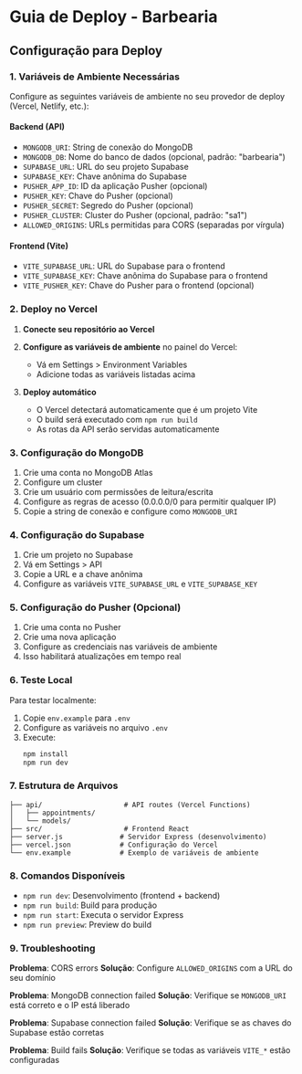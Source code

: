 # Guia de Deploy - Barbearia

## Configuração para Deploy

### 1. Variáveis de Ambiente Necessárias

Configure as seguintes variáveis de ambiente no seu provedor de deploy (Vercel, Netlify, etc.):

#### Backend (API)
- `MONGODB_URI`: String de conexão do MongoDB
- `MONGODB_DB`: Nome do banco de dados (opcional, padrão: "barbearia")
- `SUPABASE_URL`: URL do seu projeto Supabase
- `SUPABASE_KEY`: Chave anônima do Supabase
- `PUSHER_APP_ID`: ID da aplicação Pusher (opcional)
- `PUSHER_KEY`: Chave do Pusher (opcional)
- `PUSHER_SECRET`: Segredo do Pusher (opcional)
- `PUSHER_CLUSTER`: Cluster do Pusher (opcional, padrão: "sa1")
- `ALLOWED_ORIGINS`: URLs permitidas para CORS (separadas por vírgula)

#### Frontend (Vite)
- `VITE_SUPABASE_URL`: URL do Supabase para o frontend
- `VITE_SUPABASE_KEY`: Chave anônima do Supabase para o frontend
- `VITE_PUSHER_KEY`: Chave do Pusher para o frontend (opcional)

### 2. Deploy no Vercel

1. **Conecte seu repositório ao Vercel**
2. **Configure as variáveis de ambiente** no painel do Vercel:
   - Vá em Settings > Environment Variables
   - Adicione todas as variáveis listadas acima

3. **Deploy automático**
   - O Vercel detectará automaticamente que é um projeto Vite
   - O build será executado com `npm run build`
   - As rotas da API serão servidas automaticamente

### 3. Configuração do MongoDB

1. Crie uma conta no MongoDB Atlas
2. Configure um cluster
3. Crie um usuário com permissões de leitura/escrita
4. Configure as regras de acesso (0.0.0.0/0 para permitir qualquer IP)
5. Copie a string de conexão e configure como `MONGODB_URI`

### 4. Configuração do Supabase

1. Crie um projeto no Supabase
2. Vá em Settings > API
3. Copie a URL e a chave anônima
4. Configure as variáveis `VITE_SUPABASE_URL` e `VITE_SUPABASE_KEY`

### 5. Configuração do Pusher (Opcional)

1. Crie uma conta no Pusher
2. Crie uma nova aplicação
3. Configure as credenciais nas variáveis de ambiente
4. Isso habilitará atualizações em tempo real

### 6. Teste Local

Para testar localmente:

1. Copie `env.example` para `.env`
2. Configure as variáveis no arquivo `.env`
3. Execute:
   ```bash
   npm install
   npm run dev
   ```

### 7. Estrutura de Arquivos

```
├── api/                    # API routes (Vercel Functions)
│   ├── appointments/
│   └── models/
├── src/                    # Frontend React
├── server.js              # Servidor Express (desenvolvimento)
├── vercel.json            # Configuração do Vercel
└── env.example            # Exemplo de variáveis de ambiente
```

### 8. Comandos Disponíveis

- `npm run dev`: Desenvolvimento (frontend + backend)
- `npm run build`: Build para produção
- `npm run start`: Executa o servidor Express
- `npm run preview`: Preview do build

### 9. Troubleshooting

**Problema**: CORS errors
**Solução**: Configure `ALLOWED_ORIGINS` com a URL do seu domínio

**Problema**: MongoDB connection failed
**Solução**: Verifique se `MONGODB_URI` está correto e o IP está liberado

**Problema**: Supabase connection failed
**Solução**: Verifique se as chaves do Supabase estão corretas

**Problema**: Build fails
**Solução**: Verifique se todas as variáveis `VITE_*` estão configuradas

